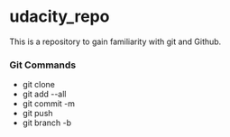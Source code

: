 # udacity_repo
This is a repository to gain familiarity with git and Github.

### Git Commands
* git clone
* git add --all
* git commit -m
* git push
* git branch -b

